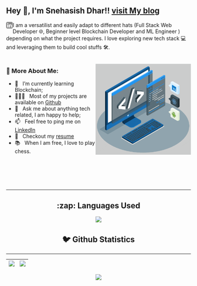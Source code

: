 ## Hey 👋, I'm Snehasish Dhar!! [visit My blog](https://sdcodr.blogspot.com/)
<a href='https://www.linkedin.com/in/snehasish-dhar-b657721a0/'><img align='left' alt="linkedin" src="https://github.com/dsnehasish74/dsnehasish74/blob/main/assets/linkedin.svg" height='18px'/></a>


I am a versatilist and easily adapt to different hats (Full Stack Web Developer 🌐, Beginner level Blockchain Developer and ML Engineer ) depending on what the project requires. I love exploring new tech stack 💻 and leveraging them to build cool stuffs 🛠️. 
<br/>
<br/>

<img align="right" alt="GIF" src="https://raw.githubusercontent.com/dsnehasish74/dsnehasish74/main/techstack.gif" width="260px"/>
  
### 🧐 More About Me:
- 🌱 &nbsp; I’m currently learning Blockchain; 
- 👨🏻‍💻 &nbsp; Most of my projects are available on [Github](https://github.com/dsnehasish74?tab=repositories)
- 💬 &nbsp; Ask me about anything tech related, I am happy to help;
- 📫 &nbsp; Feel free to ping me on [LinkedIn](https://www.linkedin.com/in/snehasish-dhar-b657721a0/)
- 📝 &nbsp; Checkout my [resume](https://drive.google.com/file/d/1KpnGiHzXGLyx60-HJtatGP3PwYL5wjaH/view?usp=sharing)
- 📚 &nbsp; When I am free, I love to play chess.  
<br>
<br>
<br>
<br>
<hr>
<h2 align="center">:zap: Languages Used </h2>
<p align="center">
<img src="https://github-readme-stats.vercel.app/api/top-langs/?username=dsnehasish74&theme=radical">
</p>

<h2 align="center">🐦 Github Statistics </h2>
<hr>

|<img src="https://github-readme-stats.vercel.app/api?username=dsnehasish74&&show_icons=true&count_private=true&theme=radical"/>|<img src="https://github-readme-streak-stats.herokuapp.com/?user=dsnehasish74&theme=radical"/>|
|---|---|
<p align = "center">
<img src="https://activity-graph.herokuapp.com/graph?username=dsnehasish74&theme=redical">
</p>

